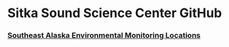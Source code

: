 # Sitka Sound Science Center GitHub

### [Southeast Alaska Environmental Monitoring Locations](https://sitka-sound-science-center.github.io/monitoring_locations_web_map/#6/57.548/-136.773)
